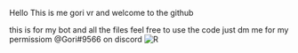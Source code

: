 Hello This is me gori vr and welcome to the github

this is for my bot and all the files
feel free to use the code just dm me for my permissiom
@Gori#9566 on discord
![R](https://user-images.githubusercontent.com/86972136/124490919-848af000-dd67-11eb-85c7-4745a9fd7d0d.jpg)
